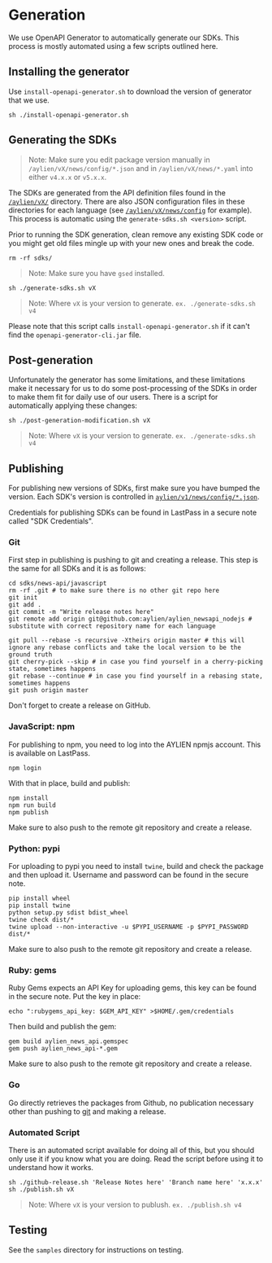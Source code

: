 # Generation

We use OpenAPI Generator to automatically generate our SDKs. This process is mostly automated using a few scripts outlined here.

## Installing the generator

Use `install-openapi-generator.sh` to download the version of generator that we use.

```
sh ./install-openapi-generator.sh
```

## Generating the SDKs

> Note: Make sure you edit package version manually in `/aylien/vX/news/config/*.json` and in `/aylien/vX/news/*.yaml` into either `v4.x.x` or `v5.x.x`.

The SDKs are generated from the API definition files found in the [`/aylien/vX/`](/aylien/vX) directory. There are also JSON configuration files in these directories for each language (see [`/aylien/vX/news/config`](/aylien/vX/news/config) for example). This process is automatic using the `generate-sdks.sh <version>` script.

Prior to running the SDK generation, clean remove any existing SDK code or you might get old files mingle up with your new ones and break the code.

```
rm -rf sdks/
```

> Note: Make sure you have `gsed` installed.

```
sh ./generate-sdks.sh vX
```
> Note: Where `vX` is your version to generate. `ex. ./generate-sdks.sh v4`


Please note that this script calls `install-openapi-generator.sh` if it can't find the `openapi-generator-cli.jar` file.

## Post-generation

Unfortunately the generator has some limitations, and these limitations make it necessary for us to do some post-processing of the SDKs in order to make them fit for daily use of our users. There is a script for automatically applying these changes:

```
sh ./post-generation-modification.sh vX
```
> Note: Where `vX` is your version to generate. `ex. ./generate-sdks.sh v4`

## Publishing

For publishing new versions of SDKs, first make sure you have bumped the version. Each SDK's version is controlled in [`aylien/v1/news/config/*.json`](../aylien/v1/news/config).

Credentials for publishing SDKs can be found in LastPass in a secure note called "SDK Credentials".

### Git

First step in publishing is pushing to git and creating a release. This step is the same for all SDKs and it is as follows:

```
cd sdks/news-api/javascript
rm -rf .git # to make sure there is no other git repo here
git init
git add .
git commit -m "Write release notes here"
git remote add origin git@github.com:aylien/aylien_newsapi_nodejs # substitute with correct repository name for each language

git pull --rebase -s recursive -Xtheirs origin master # this will ignore any rebase conflicts and take the local version to be the ground truth
git cherry-pick --skip # in case you find yourself in a cherry-picking state, sometimes happens
git rebase --continue # in case you find yourself in a rebasing state, sometimes happens
git push origin master
```

Don't forget to create a release on GitHub.

### JavaScript: npm

For publishing to npm, you need to log into the AYLIEN npmjs account. This is available on LastPass.

```
npm login
```

With that in place, build and publish:
```
npm install
npm run build
npm publish
```

Make sure to also push to the remote git repository and create a release.

### Python: pypi

For uploading to pypi you need to install `twine`, build and check the package and then upload it. Username and password can be found in the secure note.

```
pip install wheel
pip install twine
python setup.py sdist bdist_wheel
twine check dist/*
twine upload --non-interactive -u $PYPI_USERNAME -p $PYPI_PASSWORD dist/*
```

Make sure to also push to the remote git repository and create a release.

### Ruby: gems

Ruby Gems expects an API Key for uploading gems, this key can be found in the secure note. Put the key in place:

```
echo ":rubygems_api_key: $GEM_API_KEY" >$HOME/.gem/credentials
```

Then build and publish the gem:
```
gem build aylien_news_api.gemspec
gem push aylien_news_api-*.gem
```

Make sure to also push to the remote git repository and create a release.

### Go

Go directly retrieves the packages from Github, no publication necessary other than pushing to [git](#git) and making a release.

### Automated Script

There is an automated script available for doing all of this, but you should only use it if you know what you are doing. Read the script before using it to understand how it works.

```
sh ./github-release.sh 'Release Notes here' 'Branch name here' 'x.x.x'
sh ./publish.sh vX
```
> Note: Where `vX` is your version to publush. `ex. ./publish.sh v4`

## Testing

See the `samples` directory for instructions on testing.
